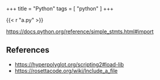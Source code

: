+++
title = "Python"
tags = [ "python" ]
+++

{{< r "a.py" >}}

<https://docs.python.org/reference/simple_stmts.html#import>

## References

- <https://hyperpolyglot.org/scripting2#load-lib>
- <https://rosettacode.org/wiki/Include_a_file>
